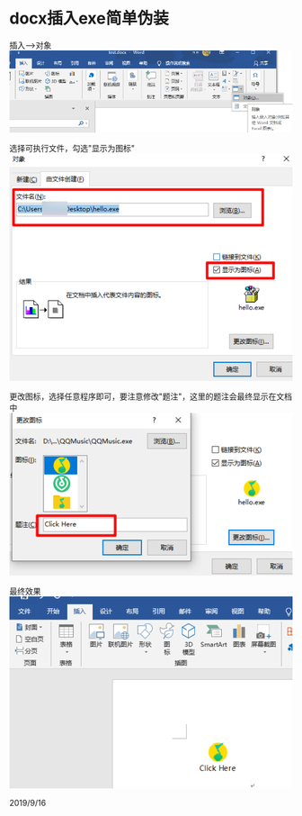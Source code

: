 # docx插入exe简单伪装

插入-->对象  
![](images/插入对象.png)  

选择可执行文件，勾选"显示为图标"  
![](images/可执行文件显示为图标.png)  

更改图标，选择任意程序即可，要注意修改"题注"，这里的题注会最终显示在文档中  
![](images/选择任意程序图标.png)  

最终效果  
![](images/最终效果.png)  


2019/9/16  
